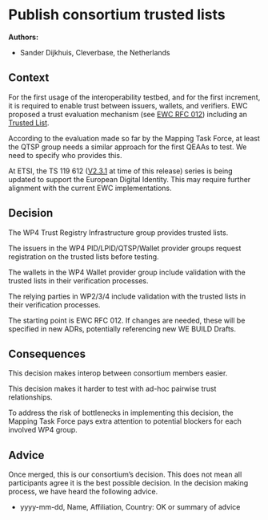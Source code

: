 # Publish consortium trusted lists

**Authors:**

- Sander Dijkhuis, Cleverbase, the Netherlands

## Context

For the first usage of the interoperability testbed, and for the first increment, it is required to enable trust between issuers, wallets, and verifiers. EWC proposed a trust evaluation mechanism (see [EWC RFC 012](../ewc-rfcs/ewc-rfc012-trust-mechanism.md)) including an [Trusted List](https://github.com/EWC-consortium/ewc-trust-list).

According to the evaluation made so far by the Mapping Task Force, at least the QTSP group needs a similar approach for the first QEAAs to test. We need to specify who provides this.

At ETSI, the TS 119 612 ([V2.3.1](https://www.etsi.org/deliver/etsi_ts/119600_119699/119612/02.03.01_60/ts_119612v020301p.pdf) at time of this release) series is being updated to support the European Digital Identity. This may require further alignment with the current EWC implementations.

## Decision

The WP4 Trust Registry Infrastructure group provides trusted lists.

The issuers in the WP4 PID/LPID/QTSP/Wallet provider groups request registration on the trusted lists before testing.

The wallets in the WP4 Wallet provider group include validation with the trusted lists in their verification processes.

The relying parties in WP2/3/4 include validation with the trusted lists in their verification processes.

The starting point is EWC RFC 012. If changes are needed, these will be specified in new ADRs, potentially referencing new WE BUILD Drafts.

## Consequences

This decision makes interop between consortium members easier.

This decision makes it harder to test with ad-hoc pairwise trust relationships.

To address the risk of bottlenecks in implementing this decision, the Mapping Task Force pays extra attention to potential blockers for each involved WP4 group.

## Advice

Once merged, this is our consortium’s decision. This does not mean all
participants agree it is the best possible decision. In the decision
making process, we have heard the following advice.

- yyyy-mm-dd, Name, Affiliation, Country: OK or summary of advice
